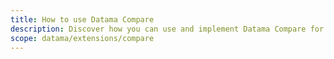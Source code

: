 ```yaml
---
title: How to use Datama Compare
description: Discover how you can use and implement Datama Compare for your uses
scope: datama/extensions/compare
---
```

